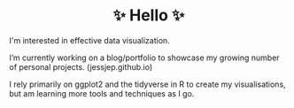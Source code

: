 <h1 align=center> ✨ Hello ✨ </h1>

I'm interested in effective data visualization.

I’m currently working on a blog/portfolio to showcase my growing number of personal projects. (jessjep.github.io)

I rely primarily on ggplot2 and the tidyverse in R to create my visualisations, but am learning more tools and techniques as I go.

<!---
jessjep/jessjep is a ✨ special ✨ repository because its `README.md` (this file) appears on your GitHub profile.
You can click the Preview link to take a look at your changes.
--->
